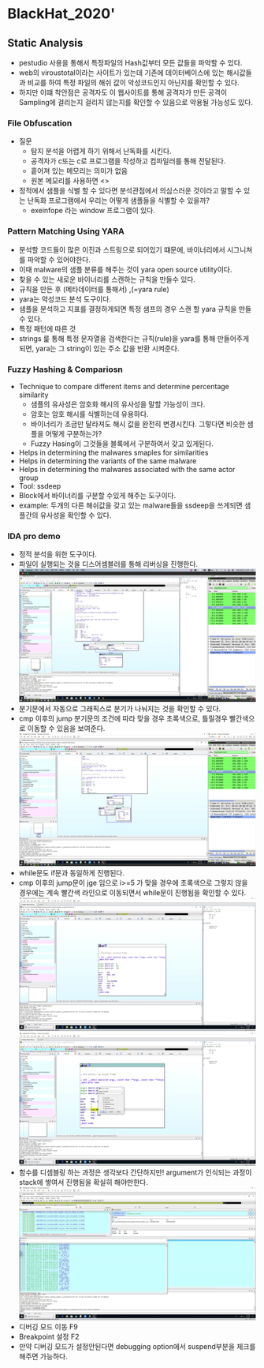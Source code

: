 # BlackHat_2020'

## Static Analysis

* pestudio 사용을 통해서 특정파일의 Hash값부터 모든 값들을 파악할 수 있다. 
* web의 viroustotal이라는 사이트가 있는데 기존에 데이터베이스에 있는 해시값들과 비교를 하여 특정 파일의 해쉬 값이 악성코드인지 아닌지를 확인할 수 있다.
* 하지만 이떄 착안점은 공격자도 이 웹사이트를 통해 공격자가 만든 공격이 Sampling에 걸리는지 걸리지 않는지를 확인할 수 있음으로 악용될 가능성도 있다.

### File Obfuscation
* 질문
  * 탐지 분석을 어렵게 하기 위해서 난독화를 시킨다.
  * 공격자가 c또는 c로 프로그램을 작성하고 컴파일러를 통해 전달된다.
  * 흩어져 있는 메모리는 의미가 없음
  * 원본 메모리를 사용하면 <>
* 정적에서 샘플을 식별 할 수 있다면 분석관점에서 의심스러운 것이라고 말할 수 있는 난독화 프로그램에서 우리는 어떻게 샘플들을 식별할 수 있을까?
  * exeinfope 라는 window 프로그램이 있다.
  
### Pattern Matching Using YARA
* 분석할 코드들이 많은 이진과 스트링으로 되어있기 떄문에, 바이너리에서 시그니쳐를 파악할 수 있어야한다.
* 이때 malware의 샘플 분류를 해주는 것이 yara open source utility이다.
* 찾을 수 있는 새로운 바이너리를 스캔하는 규칙을 만들수 있다.
* 규칙을 만든 후 (메타데이터를 통해서) ,(=yara rule)
* yara는 악성코드 분석 도구이다.
* 샘플을 분석하고 지표를 결정하게되면 특정 샘프의 경우 스캔 할 yara 규칙을 만들 수 있다.
* 특정 패턴에 따른 것
* strings 릁 통해 특정 문자열을 검색한다는 규칙(rule)을 yara를 통해 만들어주게 되면, yara는 그 string이 있는 주소 값을 반환 시켜준다. 


### Fuzzy Hashing & Compariosn
* Technique to compare different items and determine percentage similarity
  * 샘플의 유사성은 암호화 해시의 유사성을 말할 가능성이 크다.
  * 암호는 암호 해시를 식별하는데 유용하다.
  * 바이너리가 조금만 달라져도 해시 값을 완전히 변경시킨다. 그렇다면 비슷한 샘플을 어떻게 구분하는가?
  * Fuzzy Hasing이 그것들을 블록에서 구분하여서 갖고 있게된다.
* Helps in determining the malwares smaples for similarities
* Helps in determining the variants of the same malware
* Helps in determining the malwares associated with the same actor group
* Tool: ssdeep
 * Block에서 바이너리를 구분할 수있게 해주는 도구이다.
 * example: 두개의 다른 해쉬값을 갖고 있는 malware들을 ssdeep을 쓰게되면 샘플간의 유사성을 확인할 수 있다.
 
 ### IDA pro demo
 * 정적 분석을 위한 도구이다.
 * 파일이 실행되는 것을 디스어셈블러를 통해 리버싱을 진행한다.
 ![1](./IMG/1.png)
 * 분기문에서 자동으로 그래픽스로 분기가 나눠지는 것을 확인할 수 있다.
 * cmp 이후의 jump 분기문의 조건에 따라 맞을 경우 초록색으로, 틀릴경우 빨간색으로 이동할 수 있음을 보여준다.
 ![2](./IMG/2.png)
 * while문도 if문과 동일하게 진행된다.
 * cmp 이후의 jump문이 jge 임으로 i>=5 가 맞을 경우에 초록색으로 그렇지 않을 경우에는 계속 빨간색 라인으로 이동되면서 while문이 진행됨을 확인할 수 있다.
![3](./IMG/3.png)
![4](./IMG/4.png)
* 함수를 디셈블링 하는 과정은 생각보다 간단하지만! argument가 인식되는 과정이 stack에 쌓여서 진행됨을 확실히 해야만한다.
![5](./IMG/5.png)
* 디버깅 모드 이동 F9 
* Breakpoint 설정 F2
* 만약 디버깅 모드가 설정안된다면 debugging option에서 suspend부분을 체크를 해주면 가능하다.

